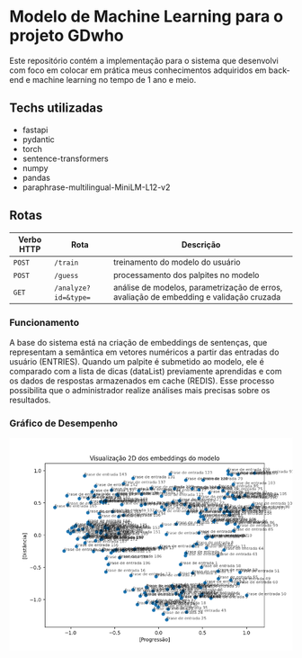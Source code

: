 # Modelo de Machine Learning para o projeto GDwho

Este repositório contém a implementação para o sistema que desenvolvi com foco em colocar em prática meus conhecimentos adquiridos em back-end e machine learning no tempo de 1 ano e meio.

## Techs utilizadas
  * fastapi
  * pydantic
  * torch
  * sentence-transformers
  * numpy
  * pandas
  * paraphrase-multilingual-MiniLM-L12-v2

## Rotas
| Verbo HTTP | Rota                                    | Descrição                                           |
|------------|-----------------------------------------|-----------------------------------------------------|
| `POST`     | `/train`                                | treinamento do modelo do usuário                    |
| `POST`     | `/guess`                                | processamento dos palpites no modelo                |
| `GET`      | `/analyze?id=&type=`                    | análise de modelos, parametrização de erros, avaliação de embedding  e validação cruzada |

### Funcionamento

A base do sistema está na criação de embeddings de sentenças, que representam a semântica em vetores numéricos a partir das entradas do usuário (ENTRIES). Quando um palpite é submetido ao modelo, ele é comparado com a lista de dicas (dataList) previamente aprendidas e com os dados de respostas armazenados em cache (REDIS). Esse processo possibilita que o administrador realize análises mais precisas sobre os resultados.

### Gráfico de Desempenho ###
![desempenho imagem](./screenshot/analyze.png)
